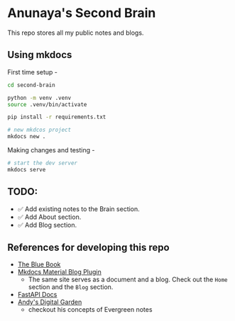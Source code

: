 # Anunaya's Second Brain

This repo stores all my public notes and blogs.

## Using mkdocs 

First time setup -

```sh
cd second-brain

python -m venv .venv 
source .venv/bin/activate

pip install -r requirements.txt

# new mkdcos project
mkdocs new .
```

Making changes and testing -

```sh
# start the dev server
mkdocs serve
```

## TODO:

- ✅ Add existing notes to the Brain section.
- ✅ Add About section.
- ✅ Add Blog section.

## References for developing this repo

- [The Blue Book](https://lyz-code.github.io/blue-book/)
- [Mkdocs Material Blog Plugin](https://squidfunk.github.io/mkdocs-material/setup/setting-up-a-blog/)
    - The same site serves as a document and a blog. Check out the `Home` section 
      and the `Blog` section.
- [FastAPI Docs](https://github.com/fastapi/fastapi/tree/master/docs/en/docs)
- [Andy's Digital Garden](https://notes.andymatuschak.org/About_these_notes?stackedNotes=z5E5QawiXCMbtNtupvxeoEX)
    - checkout his concepts of Evergreen notes
